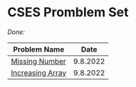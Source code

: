 # CSES Promblem Set

_Done:_

| Problem Name | Date 
| ------------ | -----
| [Missing Number](https://github.com/LeonGurin/Competitive-Programming-Practice/tree/main/CSES/Missing%20Number) | 9.8.2022
| [Increasing Array](https://github.com/LeonGurin/Competitive-Programming-Practice/tree/main/CSES/Increasing%20Array) | 9.8.2022

